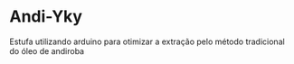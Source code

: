 # Andi-Yky
Estufa utilizando arduino para otimizar a extração pelo método tradicional do óleo de andiroba
